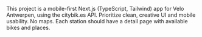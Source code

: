 <!-- Use this file to provide workspace-specific custom instructions to Copilot. For more details, visit https://code.visualstudio.com/docs/copilot/copilot-customization#_use-a-githubcopilotinstructionsmd-file -->

This project is a mobile-first Next.js (TypeScript, Tailwind) app for Velo Antwerpen, using the citybik.es API. Prioritize clean, creative UI and mobile usability. No maps. Each station should have a detail page with available bikes and places.
